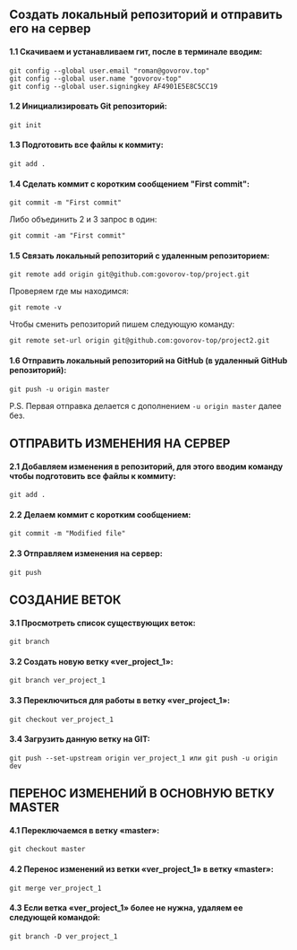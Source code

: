 
## Создать локальный репозиторий и отправить его на сервер

#### 1.1 Скачиваем и устанавливаем гит, после в терминале вводим:
```
git config --global user.email "roman@govorov.top"
git config --global user.name "govorov-top"
git config --global user.signingkey AF4901E5E8C5CC19
```
#### 1.2 Инициализировать Git репозиторий:
```
git init
```

#### 1.3 Подготовить все файлы к коммиту:
```
git add .
```

#### 1.4 Сделать коммит с коротким сообщением "First commit":
```
git commit -m "First commit"
```
Либо объединить 2 и 3 запрос в один: 
```
git commit -am "First commit"
```

#### 1.5 Связать локальный репозиторий с удаленным репозиторием:
```
git remote add origin git@github.com:govorov-top/project.git
```
Проверяем где мы находимся:
```
git remote -v
```
Чтобы сменить репозиторий пишем следующую команду:
```
git remote set-url origin git@github.com:govorov-top/project2.git
```

#### 1.6 Отправить локальный репозиторий на GitHub (в удаленный GitHub репозиторий):
```
git push -u origin master
```
P.S. Первая отправка делается с дополнением 
```-u origin master``` далее без.

## ОТПРАВИТЬ ИЗМЕНЕНИЯ НА СЕРВЕР

#### 2.1 Добавляем изменения в репозиторий, для этого вводим команду чтобы подготовить все файлы к коммиту:
```
git add .
```
#### 2.2 Делаем коммит c коротким сообщением:
```
git commit -m "Modified file"
```

#### 2.3 Отправляем изменения на сервер:
```
git push
```

## СОЗДАНИЕ ВЕТОК

#### 3.1 Просмотреть список существующих веток:
```
git branch
```

#### 3.2 Создать новую ветку «ver_project_1»:
```
git branch ver_project_1
```

#### 3.3 Переключиться для работы в ветку «ver_project_1»:
```
git checkout ver_project_1
```

#### 3.4 Загрузить данную ветку на GIT:
```
git push --set-upstream origin ver_project_1 или git push -u origin dev
```

## ПЕРЕНОС ИЗМЕНЕНИЙ В ОСНОВНУЮ ВЕТКУ MASTER

#### 4.1 Переключаемся в ветку «master»:
```
git checkout master
```

#### 4.2 Перенос изменений из ветки «ver_project_1» в ветку «master»:
```
git merge ver_project_1
```

#### 4.3 Если ветка «ver_project_1» более не нужна, удаляем ее следующей командой:
```
git branch -D ver_project_1
```